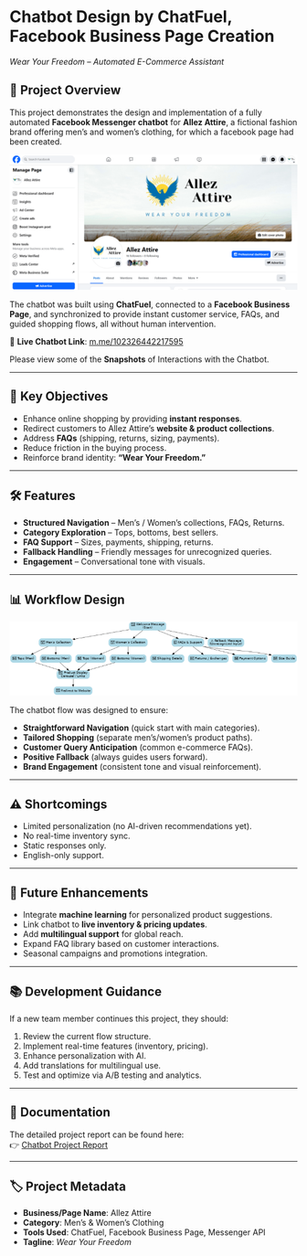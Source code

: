 # Chatbot Design by ChatFuel, Facebook Business Page Creation
*Wear Your Freedom – Automated E-Commerce Assistant*

## 📌 Project Overview  
This project demonstrates the design and implementation of a fully automated **Facebook Messenger chatbot** for **Allez Attire**, a fictional fashion brand offering men’s and women’s clothing, for which a facebook page had been created.

![Facebook Business Page - Allez Attire](facebook_business_page_creation.png) 


The chatbot was built using **ChatFuel**, connected to a **Facebook Business Page**, and synchronized to provide instant customer service, FAQs, and guided shopping flows, all without human intervention.  

🔗 **Live Chatbot Link**: [m.me/102326442217595](https://m.me/102326442217595)

Please view some of the **Snapshots** of Interactions with the Chatbot.

---

## 🎯 Key Objectives  
- Enhance online shopping by providing **instant responses**.  
- Redirect customers to Allez Attire’s **website & product collections**.  
- Address **FAQs** (shipping, returns, sizing, payments).  
- Reduce friction in the buying process.  
- Reinforce brand identity: **“Wear Your Freedom.”**  

---

## 🛠️ Features  
- **Structured Navigation** – Men’s / Women’s collections, FAQs, Returns.  
- **Category Exploration** – Tops, bottoms, best sellers.  
- **FAQ Support** – Sizes, payments, shipping, returns.  
- **Fallback Handling** – Friendly messages for unrecognized queries.  
- **Engagement** – Conversational tone with visuals.  

---

## 📊 Workflow Design  

![Workflow](workflow.png)  

The chatbot flow was designed to ensure:  
- **Straightforward Navigation** (quick start with main categories).  
- **Tailored Shopping** (separate men’s/women’s product paths).  
- **Customer Query Anticipation** (common e-commerce FAQs).  
- **Positive Fallback** (always guides users forward).  
- **Brand Engagement** (consistent tone and visual reinforcement).  

---

## ⚠️ Shortcomings  
- Limited personalization (no AI-driven recommendations yet).  
- No real-time inventory sync.  
- Static responses only.  
- English-only support.  

---

## 🚀 Future Enhancements  
- Integrate **machine learning** for personalized product suggestions.  
- Link chatbot to **live inventory & pricing updates**.  
- Add **multilingual support** for global reach.  
- Expand FAQ library based on customer interactions.  
- Seasonal campaigns and promotions integration.  

---

## 📚 Development Guidance  
If a new team member continues this project, they should:  
1. Review the current flow structure.  
2. Implement real-time features (inventory, pricing).  
3. Enhance personalization with AI.  
4. Add translations for multilingual use.  
5. Test and optimize via A/B testing and analytics.  

---

## 📄 Documentation  
The detailed project report can be found here:  
👉 [Chatbot Project Report](docs/chatbot_report.pdf)  

---

## 🏷️ Project Metadata  
- **Business/Page Name**: Allez Attire  
- **Category**: Men’s & Women’s Clothing  
- **Tools Used**: ChatFuel, Facebook Business Page, Messenger API  
- **Tagline**: *Wear Your Freedom*  
